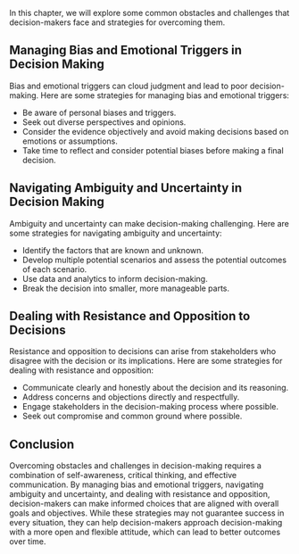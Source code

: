 
In this chapter, we will explore some common obstacles and challenges that decision-makers face and strategies for overcoming them.

Managing Bias and Emotional Triggers in Decision Making
-------------------------------------------------------

Bias and emotional triggers can cloud judgment and lead to poor decision-making. Here are some strategies for managing bias and emotional triggers:

* Be aware of personal biases and triggers.
* Seek out diverse perspectives and opinions.
* Consider the evidence objectively and avoid making decisions based on emotions or assumptions.
* Take time to reflect and consider potential biases before making a final decision.

Navigating Ambiguity and Uncertainty in Decision Making
-------------------------------------------------------

Ambiguity and uncertainty can make decision-making challenging. Here are some strategies for navigating ambiguity and uncertainty:

* Identify the factors that are known and unknown.
* Develop multiple potential scenarios and assess the potential outcomes of each scenario.
* Use data and analytics to inform decision-making.
* Break the decision into smaller, more manageable parts.

Dealing with Resistance and Opposition to Decisions
---------------------------------------------------

Resistance and opposition to decisions can arise from stakeholders who disagree with the decision or its implications. Here are some strategies for dealing with resistance and opposition:

* Communicate clearly and honestly about the decision and its reasoning.
* Address concerns and objections directly and respectfully.
* Engage stakeholders in the decision-making process where possible.
* Seek out compromise and common ground where possible.

Conclusion
----------

Overcoming obstacles and challenges in decision-making requires a combination of self-awareness, critical thinking, and effective communication. By managing bias and emotional triggers, navigating ambiguity and uncertainty, and dealing with resistance and opposition, decision-makers can make informed choices that are aligned with overall goals and objectives. While these strategies may not guarantee success in every situation, they can help decision-makers approach decision-making with a more open and flexible attitude, which can lead to better outcomes over time.
